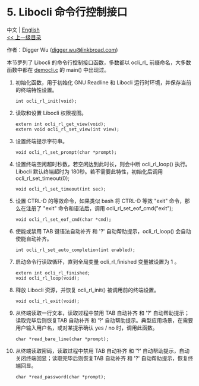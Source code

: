 # 5. Libocli 命令行控制接口

中文 | [English](Wrapped%20Readline.zh_CN.md)
<br>
[<< 上一级目录](README.zh_CN.md)  

作者：Digger Wu (digger.wu@linkbroad.com)

本节罗列了 Libocli 的命令行控制接口函数，多数都以 ocli_rl_ 前缀命名，大多数函数中都在 [democli.c](../example/democli.c) 的 main() 中出现过。

1. 初始化函数，用于初始化 GNU Readline 和 Libocli 运行时环境，并保存当前的终端特性设置。
    ```
    int ocli_rl_init(void);
    ```
2. 读取和设置 Libocli 权限视图。
    ```
    extern int ocli_rl_get_view(void);
    extern void ocli_rl_set_view(int view);
    ```
3. 设置终端提示字符串。
    ```
    void ocli_rl_set_prompt(char *prompt);
    ```
4. 设置终端空闲超时秒数，若空闲达到此时长，则会中断 ocli_rl_loop() 执行。Libocli 默认终端超时为 180秒。若不需要此特性，初始化后调用 ocli_rl_set_timeout(0); 
    ```
    void ocli_rl_set_timeout(int sec);
    ```
5. 设置 CTRL-D 的等效命令，如果类似 bash 将 CTRL-D 等效 "exit" 命令，那么在注册了 "exit" 命令和语法后，调用 ocli_rl_set_eof_cmd("exit");
    ```           
    void ocli_rl_set_eof_cmd(char *cmd);
    ```
6. 使能或禁用 TAB 键语法自动补齐 和 '?' 自动帮助提示，ocli_rl_loop() 会自动使能自动补齐。
    ```
    int ocli_rl_set_auto_completion(int enabled);
    ```
7. 启动命令行读取循环，直到全局变量 ocli_rl_finished 变量被设置为 1 。
    ```
    extern int ocli_rl_finished;
    void ocli_rl_loop(void);
    ```   
8. 释放 Libocli 资源，并恢复 ocli_rl_init() 被调用前的终端设置。
    ```
    void ocli_rl_exit(void);
    ```
9. 从终端读取一行文本，读取过程中禁用 TAB 自动补齐 和 '?' 自动帮助提示；读取完毕后则恢复TAB 自动补齐 和 '?' 自动帮助提示。典型应用场景，在需要用户输入用户名，或对某提示确认 yes / no 时，调用此函数。
    ```
    char *read_bare_line(char *prompt);
    ```
10. 从终端读取密码，读取过程中禁用 TAB 自动补齐 和 '?' 自动帮助提示，自动关闭终端回显；读取完毕后则恢复TAB 自动补齐 和 '?' 自动帮助提示，恢复终端回显。
    ```
    char *read_password(char *prompt);
    ```



